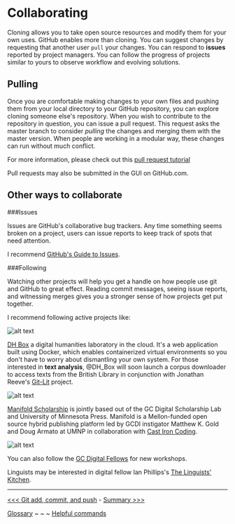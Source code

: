 # Collaborating

Cloning allows you to take open source resources and modify them for your own uses. GitHub enables more than cloning. You can suggest changes by requesting that another user `pull` your changes. You can respond to **issues** reported by project managers. You can follow the progress of projects similar to yours to observe workflow and evolving solutions.

## Pulling

Once you are comfortable making changes to your own files and pushing them from your local directory to your GitHub repository, you can explore cloning someone else's repository. When you wish to contribute to the repository in question, you can issue a pull request. This request asks the master branch to consider *pulling* the changes and merging them with the master version. When people are working in a modular way, these changes can run without much conflict.  

For more information, please check out this [pull request tutorial](http://yangsu.github.io/pull-request-tutorial/)

Pull requests may also be submitted in the GUI on GitHub.com.

## Other ways to collaborate

###Issues

Issues are GitHub's collaborative bug trackers. Any time something seems broken on a project, users can issue reports to keep track of spots that need attention. 

I recommend [GitHub's Guide to Issues](https://guides.github.com/features/issues/). 

###Following

Watching other projects will help you get a handle on how people use git and GitHub to great effect. Reading commit messages, seeing issue reports, and witnessing merges gives you a stronger sense of how projects get put together. 

I recommend following active projects like:

![alt text][DH_Box]

[DH_Box]: https://github.com/jojokarlin/Git_DRI_Jan_2017/blob/master/images/dhbox_logo.jpg "DH laboratory in the cloud" 

[DH Box](https://github.com/DH-Box/dhbox) a digital humanities laboratory in the cloud. It's a web application built using Docker, which enables containerized virtual environments so you don't have to worry about dismantling your own system. For those interested in **text analysis**, @DH_Box will soon launch a corpus downloader to access texts from the British Library in conjunction with Jonathan Reeve's [Git-Lit](https://github.com/Git-Lit) project.


![alt text][Manifold Scholarship]

[Manifold Scholarship]: https://github.com/jojokarlin/Git_DRI_Jan_2017/blob/master/images/Manifold_logo.png "Screenshot of different versions logged via git" 
[Manifold Scholarship](https://github.com/ManifoldScholar) is jointly based out of the GC Digital Scholarship Lab and University of Minnesota Press. Manifold is a Mellon-funded open source hybrid publishing platform led by GCDI instigator Matthew K. Gold and Doug Armato at UMNP in collaboration with [Cast Iron Coding](http://castironcoding.com/). 

![alt text][GC Digital Fellows]

[GC Digital Fellows]: https://github.com/jojokarlin/Git_DRI_Jan_2017/blob/master/images/gcdri_logo.png "find all the workshops in the digital fellows repo" 

You can also follow the [GC Digital Fellows](https://github.com/GCDigitalFellows) for new workshops.

Linguists may be interested in digital fellow Ian Phillips's [The Linguists' Kitchen](https://github.com/itphillips/TLK).

---

[<<< Git add, commit, and push](gitclone.md) - [Summary >>>](summary.md)  

[Glossary](glossary.md) ~ ~ ~ [Helpful commands](helpfulcommands.md)
